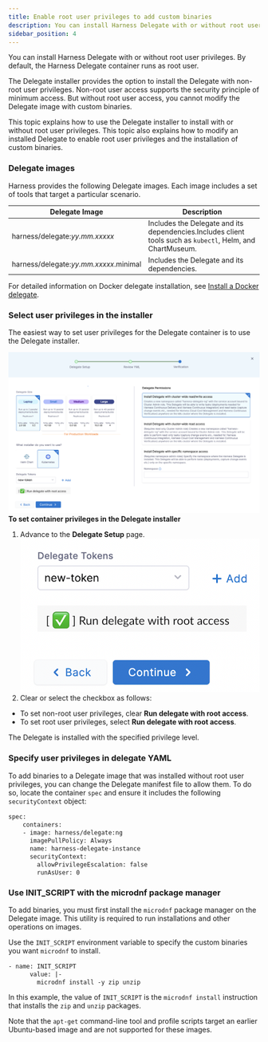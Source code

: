 ```yaml
---
title: Enable root user privileges to add custom binaries
description: You can install Harness Delegate with or without root user privileges. By default, the Harness Delegate container runs as root user. The Delegate installer provides the option to install the Delegate
sidebar_position: 4
---
```


You can install Harness Delegate with or without root user privileges. By default, the Harness Delegate container runs as root user. 

The Delegate installer provides the option to install the Delegate with non-root user privileges. Non-root user access supports the security principle of minimum access. But without root user access, you cannot modify the Delegate image with custom binaries.

This topic explains how to use the Delegate installer to install with or without root user privileges. This topic also explains how to modify an installed Delegate to enable root user privileges and the installation of custom binaries.

### Delegate images

Harness provides the following Delegate images. Each image includes a set of tools that target a particular scenario.

| **Delegate Image**  | **Description** |
| --- | --- |
| harness/delegate:*yy.mm.xxxxx* | Includes the Delegate and its dependencies.Includes client tools such as `kubectl`, Helm, and ChartMuseum. |
| harness/delegate:*yy.mm.xxxxx*.minimal | Includes the Delegate and its dependencies. |

For detailed information on Docker delegate installation, see [Install a Docker delegate](/docs/platform/2_Delegates/install-delegates/overview.md).

### Select user privileges in the installer

The easiest way to set user privileges for the Delegate container is to use the Delegate installer.

![](./static/enable-root-user-privileges-to-add-custom-binaries-10.png)
**To set container privileges in the Delegate installer**

1. Advance to the **Delegate Setup** page.![](./static/enable-root-user-privileges-to-add-custom-binaries-11.png)
2. Clear or select the checkbox as follows:
* To set non-root user privileges, clear **Run delegate with root access**.
* To set root user privileges, select **Run delegate with root access**.

The Delegate is installed with the specified privilege level.

### Specify user privileges in delegate YAML

To add binaries to a Delegate image that was installed without root user privileges, you can change the Delegate manifest file to allow them. To do so, locate the container `spec` and ensure it includes the following `securityContext` object:


```
spec:  
    containers:  
    - image: harness/delegate:ng  
      imagePullPolicy: Always  
      name: harness-delegate-instance  
      securityContext:  
        allowPrivilegeEscalation: false  
        runAsUser: 0
```
### Use INIT\_SCRIPT with the microdnf package manager

To add binaries, you must first install the `microdnf` package manager on the Delegate image. This utility is required to run installations and other operations on images. 

Use the `INIT_SCRIPT` environment variable to specify the custom binaries you want `microdnf` to install.


```
- name: INIT_SCRIPT  
      value: |-  
        microdnf install -y zip unzip
```
In this example, the value of `INIT_SCRIPT` is the `microdnf install` instruction that installs the `zip` and `unzip` packages.

Note that the `apt-get` command-line tool and profile scripts target an earlier Ubuntu-based image and are not supported for these images.

